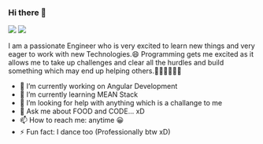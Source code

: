 ### Hi there 👋
 <a href="https://www.linkedin.com/in/sandesh-s-1394a1183/"><img src="https://img.shields.io/badge/LinkedIn-0077B5?style=for-the-badge&logo=linkedin&logoColor=white"></a> <a href="https://www.instagram.com/hs_sandesh/"><img src="https://img.shields.io/badge/Instagram-E4405F?style=for-the-badge&logo=instagram&logoColor=white"></a>
 <a href="https://github-readme-stats.vercel.app/api/top-langs/?username=sandeshJIT"></a>
 

I am a passionate Engineer who is very excited to learn new things and very eager to work with
new Technologies.😄
Programming gets me excited as it allows me to take up challenges and clear all the hurdles
and build something which may end up helping others.👨🏿‍💻👨🏿‍💻

- 🔭 I’m currently working on Angular Development
- 🌱 I’m currently learning MEAN Stack
- 🤔 I’m looking for help with anything which is a challange to me
- 💬 Ask me about FOOD and CODE... xD
- 📫 How to reach me: anytime 😀
- ⚡ Fun fact: I dance too (Professionally btw xD)

